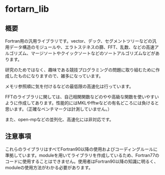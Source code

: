 # fortarn_lib

## 概要

Fortran用の汎用ライブラリです。vector、デック、セグメントツリーなどの汎用データ構造のモジュールや、エラトステネスの篩、FFT、乱数、などの高速アルゴリズム、マージソートやクイックソートなどのソートアルゴリズムなどがあります。

研究のためではなく、趣味である競技プログラミングの問題に取り組むために作成したものになりますので、雑多になっています。

メモリ参照順に気を付けるなどの最低限の高速化は行っています。

FFTのライブラリに関しては、自己相関関数などのやや高級な関数を使いやすいように作成してあります。性能的にはMKLやfftwなどの有名どころには負けると思います。（正確なベンチマークは計測していません。）

また、open-mpなどの並列化、高速化には非対応です。

## 注意事項

これらのライブラリはすべてFortran90以降の使用およびコーディングルールに準拠しています。moduleを用いてライブラリを作成しているため、Fortran77のコードに使用することはできません。使用者はFortran90以降の知識に明るく、moduleの使用方法がわかる必要があります。



